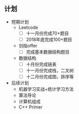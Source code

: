 ## 计划

- 短期计划
  - Leetcode
    - [ ] 十一月份完成70+题目
    - [ ] 2018年底完成100+题目
  - 剑指offer
    - [ ] 完成基本数据结构题目
  - 数据结构
    - [ ] 十月份完成链表
    - [ ] 十一月份完成栈，二叉树
    - [ ] 十二月份完成图，排序等
- 后续计划
  - 机器学习实战+统计学习方法
  - 算法导论
  - 计算机组成
  - C++ Primer
